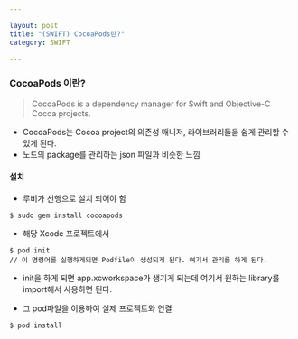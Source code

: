```yaml
---

layout: post
title: "(SWIFT) CocoaPods란?"
category: SWIFT

---
```


### CocoaPods 이란?
> CocoaPods is a dependency manager for Swift and Objective-C Cocoa projects.
* CocoaPods는 Cocoa project의 의존성 매니저, 라이브러리들을 쉽게 관리할 수 있게 된다.
* 노드의 package를 관리하는 json 파일과 비슷한 느낌

#### 설치
* 루비가 선행으로 설치 되어야 함

```
$ sudo gem install cocoapods
```

* 해당 Xcode 프로젝트에서

```
$ pod init
// 이 명령어를 실행하게되면 Podfile이 생성되게 된다. 여기서 관리를 하게 된다.
```

* init을 하게 되면 app.xcworkspace가 생기게 되는데 여기서 원하는 library를 import해서 사용하면 된다.

* 그 pod파일을 이용하여 실제 프로젝트와 연결

```
$ pod install
```

 <br/><br/>
